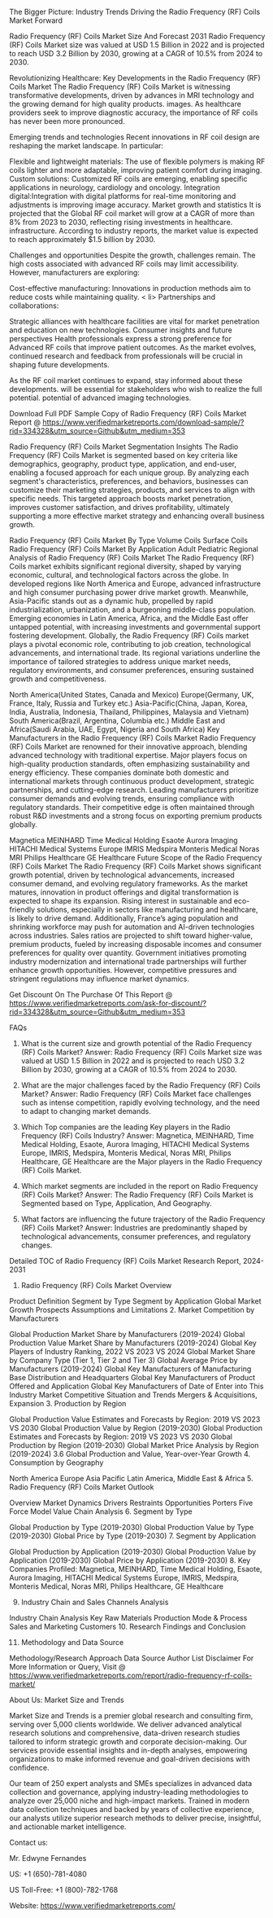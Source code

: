 The Bigger Picture: Industry Trends Driving the Radio Frequency (RF) Coils Market Forward


Radio Frequency (RF) Coils Market Size And Forecast 2031
Radio Frequency (RF) Coils Market size was valued at USD 1.5 Billion in 2022 and is projected to reach USD 3.2 Billion by 2030, growing at a CAGR of 10.5% from 2024 to 2030.

Revolutionizing Healthcare: Key Developments in the Radio Frequency (RF) Coils Market
The Radio Frequency (RF) Coils Market is witnessing transformative developments, driven by advances in MRI technology and the growing demand for high quality products. images. As healthcare providers seek to improve diagnostic accuracy, the importance of RF coils has never been more pronounced.

Emerging trends and technologies
Recent innovations in RF coil design are reshaping the market landscape. In particular:

Flexible and lightweight materials: The use of flexible polymers is making RF coils lighter and more adaptable, improving patient comfort during imaging.
Custom solutions: Customized RF coils are emerging, enabling specific applications in neurology, cardiology and oncology.
Integration digital:Integration with digital platforms for real-time monitoring and adjustments is improving image accuracy.
Market growth and statistics
It is projected that the Global RF coil market will grow at a CAGR of more than 8% from 2023 to 2030, reflecting rising investments in healthcare. infrastructure. According to industry reports, the market value is expected to reach approximately $1.5 billion by 2030.

Challenges and opportunities
Despite the growth, challenges remain. The high costs associated with advanced RF coils may limit accessibility. However, manufacturers are exploring:

Cost-effective manufacturing: Innovations in production methods aim to reduce costs while maintaining quality.
< li>
Partnerships and collaborations:

Strategic alliances with healthcare facilities are vital for market penetration and education on new technologies.
Consumer insights and future perspectives
Health professionals express a strong preference for Advanced RF coils that improve patient outcomes. As the market evolves, continued research and feedback from professionals will be crucial in shaping future developments.

As the RF coil market continues to expand, stay informed about these developments. will be essential for stakeholders who wish to realize the full potential. potential of advanced imaging technologies.

Download Full PDF Sample Copy of Radio Frequency (RF) Coils Market Report @ https://www.verifiedmarketreports.com/download-sample/?rid=334328&utm_source=Github&utm_medium=353

Radio Frequency (RF) Coils Market Segmentation Insights
The Radio Frequency (RF) Coils Market is segmented based on key criteria like demographics, geography, product type, application, and end-user, enabling a focused approach for each unique group. By analyzing each segment's characteristics, preferences, and behaviors, businesses can customize their marketing strategies, products, and services to align with specific needs. This targeted approach boosts market penetration, improves customer satisfaction, and drives profitability, ultimately supporting a more effective market strategy and enhancing overall business growth.

Radio Frequency (RF) Coils Market By Type
Volume Coils
Surface Coils
Radio Frequency (RF) Coils Market By Application
Adult
Pediatric
Regional Analysis of Radio Frequency (RF) Coils Market
The Radio Frequency (RF) Coils market exhibits significant regional diversity, shaped by varying economic, cultural, and technological factors across the globe. In developed regions like North America and Europe, advanced infrastructure and high consumer purchasing power drive market growth. Meanwhile, Asia-Pacific stands out as a dynamic hub, propelled by rapid industrialization, urbanization, and a burgeoning middle-class population. Emerging economies in Latin America, Africa, and the Middle East offer untapped potential, with increasing investments and governmental support fostering development. Globally, the Radio Frequency (RF) Coils market plays a pivotal economic role, contributing to job creation, technological advancements, and international trade. Its regional variations underline the importance of tailored strategies to address unique market needs, regulatory environments, and consumer preferences, ensuring sustained growth and competitiveness.

North America(United States, Canada and Mexico)
Europe(Germany, UK, France, Italy, Russia and Turkey etc.)
Asia-Pacific(China, Japan, Korea, India, Australia, Indonesia, Thailand, Philippines, Malaysia and Vietnam)
South America(Brazil, Argentina, Columbia etc.)
Middle East and Africa(Saudi Arabia, UAE, Egypt, Nigeria and South Africa)
Key Manufacturers in the Radio Frequency (RF) Coils Market
Radio Frequency (RF) Coils Market are renowned for their innovative approach, blending advanced technology with traditional expertise. Major players focus on high-quality production standards, often emphasizing sustainability and energy efficiency. These companies dominate both domestic and international markets through continuous product development, strategic partnerships, and cutting-edge research. Leading manufacturers prioritize consumer demands and evolving trends, ensuring compliance with regulatory standards. Their competitive edge is often maintained through robust R&D investments and a strong focus on exporting premium products globally.

Magnetica
MEINHARD
Time Medical Holding
Esaote
Aurora Imaging
HITACHI Medical Systems Europe
IMRIS
Medspira
Monteris Medical
Noras MRI
Philips Healthcare
GE Healthcare
Future Scope of the Radio Frequency (RF) Coils Market
The Radio Frequency (RF) Coils Market shows significant growth potential, driven by technological advancements, increased consumer demand, and evolving regulatory frameworks. As the market matures, innovation in product offerings and digital transformation is expected to shape its expansion. Rising interest in sustainable and eco-friendly solutions, especially in sectors like manufacturing and healthcare, is likely to drive demand. Additionally, France’s aging population and shrinking workforce may push for automation and AI-driven technologies across industries. Sales ratios are projected to shift toward higher-value, premium products, fueled by increasing disposable incomes and consumer preferences for quality over quantity. Government initiatives promoting industry modernization and international trade partnerships will further enhance growth opportunities. However, competitive pressures and stringent regulations may influence market dynamics.

Get Discount On The Purchase Of This Report @ https://www.verifiedmarketreports.com/ask-for-discount/?rid=334328&utm_source=Github&utm_medium=353

FAQs
1. What is the current size and growth potential of the Radio Frequency (RF) Coils Market?
Answer: Radio Frequency (RF) Coils Market size was valued at USD 1.5 Billion in 2022 and is projected to reach USD 3.2 Billion by 2030, growing at a CAGR of 10.5% from 2024 to 2030.

2. What are the major challenges faced by the Radio Frequency (RF) Coils Market?
Answer: Radio Frequency (RF) Coils Market face challenges such as intense competition, rapidly evolving technology, and the need to adapt to changing market demands.

3. Which Top companies are the leading Key players in the Radio Frequency (RF) Coils Industry?
Answer: Magnetica, MEINHARD, Time Medical Holding, Esaote, Aurora Imaging, HITACHI Medical Systems Europe, IMRIS, Medspira, Monteris Medical, Noras MRI, Philips Healthcare, GE Healthcare are the Major players in the Radio Frequency (RF) Coils Market.

4. Which market segments are included in the report on Radio Frequency (RF) Coils Market?
Answer: The Radio Frequency (RF) Coils Market is Segmented based on Type, Application, And Geography.

5. What factors are influencing the future trajectory of the Radio Frequency (RF) Coils Market?
Answer: Industries are predominantly shaped by technological advancements, consumer preferences, and regulatory changes.

Detailed TOC of Radio Frequency (RF) Coils Market Research Report, 2024-2031
1. Radio Frequency (RF) Coils Market Overview

Product Definition
Segment by Type
Segment by Application
Global Market Growth Prospects
Assumptions and Limitations
2. Market Competition by Manufacturers

Global Production Market Share by Manufacturers (2019-2024)
Global Production Value Market Share by Manufacturers (2019-2024)
Global Key Players of Industry Ranking, 2022 VS 2023 VS 2024
Global Market Share by Company Type (Tier 1, Tier 2 and Tier 3)
Global Average Price by Manufacturers (2019-2024)
Global Key Manufacturers of Manufacturing Base Distribution and Headquarters
Global Key Manufacturers of Product Offered and Application
Global Key Manufacturers of Date of Enter into This Industry
Market Competitive Situation and Trends
Mergers & Acquisitions, Expansion
3. Production by Region

Global Production Value Estimates and Forecasts by Region: 2019 VS 2023 VS 2030
Global Production Value by Region (2019-2030)
Global Production Estimates and Forecasts by Region: 2019 VS 2023 VS 2030
Global Production by Region (2019-2030)
Global Market Price Analysis by Region (2019-2024) 3.6 Global Production and Value, Year-over-Year Growth
4. Consumption by Geography

North America
Europe
Asia Pacific
Latin America, Middle East & Africa
5. Radio Frequency (RF) Coils Market Outlook

Overview
Market Dynamics
Drivers
Restraints
Opportunities
Porters Five Force Model
Value Chain Analysis 
6. Segment by Type

Global Production by Type (2019-2030)
Global Production Value by Type (2019-2030)
Global Price by Type (2019-2030)
7. Segment by Application

Global Production by Application (2019-2030)
Global Production Value by Application (2019-2030)
Global Price by Application (2019-2030)
8. Key Companies Profiled: Magnetica, MEINHARD, Time Medical Holding, Esaote, Aurora Imaging, HITACHI Medical Systems Europe, IMRIS, Medspira, Monteris Medical, Noras MRI, Philips Healthcare, GE Healthcare

9. Industry Chain and Sales Channels Analysis

Industry Chain Analysis
Key Raw Materials
Production Mode & Process
Sales and Marketing
Customers
10. Research Findings and Conclusion

11. Methodology and Data Source

Methodology/Research Approach
Data Source
Author List
Disclaimer
For More Information or Query, Visit @ https://www.verifiedmarketreports.com/report/radio-frequency-rf-coils-market/

About Us: Market Size and Trends

Market Size and Trends is a premier global research and consulting firm, serving over 5,000 clients worldwide. We deliver advanced analytical research solutions and comprehensive, data-driven research studies tailored to inform strategic growth and corporate decision-making. Our services provide essential insights and in-depth analyses, empowering organizations to make informed revenue and goal-driven decisions with confidence.

Our team of 250 expert analysts and SMEs specializes in advanced data collection and governance, applying industry-leading methodologies to analyze over 25,000 niche and high-impact markets. Trained in modern data collection techniques and backed by years of collective experience, our analysts utilize superior research methods to deliver precise, insightful, and actionable market intelligence.

Contact us:

Mr. Edwyne Fernandes

US: +1 (650)-781-4080

US Toll-Free: +1 (800)-782-1768

Website: https://www.verifiedmarketreports.com/
